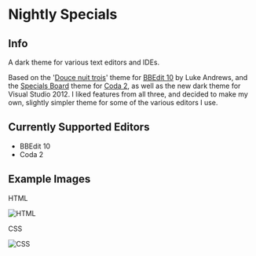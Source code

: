 Nightly Specials
================

Info
----

A dark theme for various text editors and IDEs. 

Based on the '[Douce nuit trois](http://attaboy.tumblr.com/post/75614496/i-never-thought-about-sharing-my-colours-for)' theme for [BBEdit 10](http://www.barebones.com/products/bbedit/index.html) by Luke Andrews, and the [Specials Board](http://joebergantine.com/werkstatt/seestyle) theme for [Coda 2](http://www.panic.com/coda/), as well as the new dark theme for Visual Studio 2012. I liked features from all three, and decided to make my own, slightly simpler theme for some of the various editors I use. 

Currently Supported Editors
---------------------------
* BBEdit 10
* Coda 2

Example Images
--------------
HTML

![HTML](http://i.imgur.com/cUPor.png)

CSS

![CSS](http://i.imgur.com/UQwgm.png)